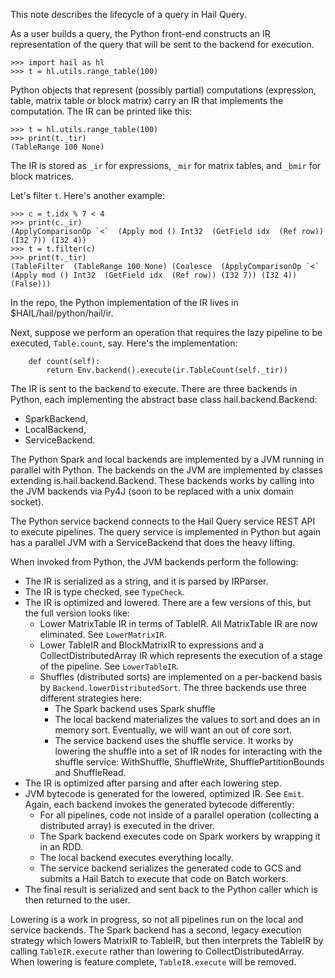 This note describes the lifecycle of a query in Hail Query.

As a user builds a query, the Python front-end constructs an IR
representation of the query that will be sent to the backend for
execution.

```
>>> import hail as hl
>>> t = hl.utils.range_table(100)
```

Python objects that represent (possibly partial) computations
(expression, table, matrix table or block matrix) carry an IR that
implements the computation.  The IR can be printed like this:

```
>>> t = hl.utils.range_table(100)
>>> print(t._tir)
(TableRange 100 None)
```

The IR is stored as `_ir` for expressions, `_mir` for matrix tables, and `_bmir` for
block matrices.

Let's filter `t`.  Here's another example:

```
>>> c = t.idx % 7 < 4
>>> print(c._ir)
(ApplyComparisonOp `<`  (Apply mod () Int32  (GetField idx  (Ref row)) (I32 7)) (I32 4))
>>> t = t.filter(c)
>>> print(t._tir)
(TableFilter  (TableRange 100 None) (Coalesce  (ApplyComparisonOp `<`  (Apply mod () Int32  (GetField idx  (Ref row)) (I32 7)) (I32 4)) (False)))
```

In the repo, the Python implementation of the IR lives in
$HAIL/hail/python/hail/ir.

Next, suppose we perform an operation that requires the lazy pipeline
to be executed, `Table.count`, say.  Here's the implementation:

```
    def count(self):
        return Env.backend().execute(ir.TableCount(self._tir))
```

The IR is sent to the backend to execute.  There are three backends in
Python, each implementing the abstract base class
hail.backend.Backend:
 - SparkBackend,
 - LocalBackend,
 - ServiceBackend.

The Python Spark and local backends are implemented by a JVM running
in parallel with Python.  The backends on the JVM are implemented by
classes extending is.hail.backend.Backend.  These backends works by
calling into the JVM backends via Py4J (soon to be replaced with a
unix domain socket).

The Python service backend connects to the Hail Query service REST API
to execute pipelines.  The query service is implemented in Python but
again has a parallel JVM with a ServiceBackend that does the heavy
lifting.

When invoked from Python, the JVM backends perform the following:
 - The IR is serialized as a string, and it is parsed by IRParser.
 - The IR is type checked, see `TypeCheck`.
 - The IR is optimized and lowered.  There are a few versions of this,
   but the full version looks like:
   - Lower MatrixTable IR in terms of TableIR.  All MatrixTable IR are
     now eliminated.  See `LowerMatrixIR`.
   - Lower TableIR and BlockMatrixIR to expressions and a
     CollectDistributedArray IR which represents the execution of a
     stage of the pipeline.  See `LowerTableIR`.
   - Shuffles (distributed sorts) are implemented on a per-backend
     basis by `Backend.lowerDistributedSort`.  The three backends use
     three different strategies here:
      - The Spark backend uses Spark shuffle
      - The local backend materializes the values to sort and does an
        in memory sort.  Eventually, we will want an out of core sort.
      - The service backend uses the shuffle service.  It works by
        lowering the shuffle into a set of IR nodes for interacting
        with the shuffle service: WithShuffle, ShuffleWrite,
        ShufflePartitionBounds and ShuffleRead.
 - The IR is optimized after parsing and after each lowering step.
 - JVM bytecode is generated for the lowered, optimized IR.  See
   `Emit`.  Again, each backend invokes the generated bytecode
   differently:
    - For all pipelines, code not inside of a parallel operation
      (collecting a distributed array) is executed in the driver.
    - The Spark backend executes code on Spark workers by wrapping it
      in an RDD.
    - The local backend executes everything locally.
    - The service backend serializes the generated code to GCS and
      submits a Hail Batch to execute that code on Batch workers.
 - The final result is serialized and sent back to the Python caller
   which is then returned to the user.

Lowering is a work in progress, so not all pipelines run on the local
and service backends.  The Spark backend has a second, legacy
execution strategy which lowers MatrixIR to TableIR, but then
interprets the TableIR by calling `TableIR.execute` rather than
lowering to CollectDistributedArray.  When lowering is feature
complete, `TableIR.execute` will be removed.

